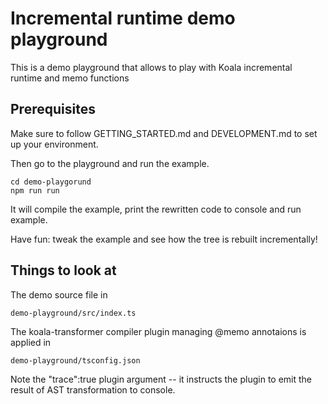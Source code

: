 # Incremental runtime demo playground

This is a demo playground that allows to play with Koala 
incremental runtime and memo functions

## Prerequisites

Make sure to follow GETTING_STARTED.md and DEVELOPMENT.md
to set up your environment.

Then go to the playground and run the example.

```
cd demo-playgorund
npm run run
```

It will compile the example, print the rewritten code to console and run example.

Have fun: tweak the example and see how the tree is rebuilt incrementally!


## Things to look at

The demo source file in

    demo-playground/src/index.ts

The koala-transformer compiler plugin managing @memo annotaions is applied in

    demo-playground/tsconfig.json

Note the "trace":true plugin argument -- it instructs the plugin to emit the result of AST transformation to console.


